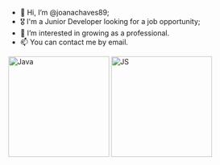 - 👋 Hi, I’m @joanachaves89;
- 🎖 I'm a Junior Developer looking for a job opportunity;
- 👀 I’m interested in growing as a professional.
- 📫 You can contact me by email.

<img src="https://logos-world.net/wp-content/uploads/2022/07/Java-Logo.jpg" alt="Java" width="200">
<img src="https://logospng.org/download/javascript/logo-javascript-icon-1024.png" alt="JS" width="200">


